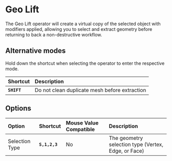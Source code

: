 # Geo Lift

The Geo Lift operator will create a virtual copy of the selected object with modifiers applied, allowing you to select and extract geometry before returning to back a non-destructive workflow.

[](../_media/geo-lift.mp4 ':include')

## Alternative modes

Hold down the shortcut when selecting the operator to enter the respective mode.

| Shortcut | Description |
| :--- | :--- |
| **`SHIFT`** | Do not clean duplicate mesh before extraction |

## Options

| Option | Shortcut | Mouse Value Compatible | Description |
| :--- | :--- | :--- | :--- |
| Selection Type | **`S,1,2,3`** | No | The geometry selection type (Vertex, Edge, or Face) |